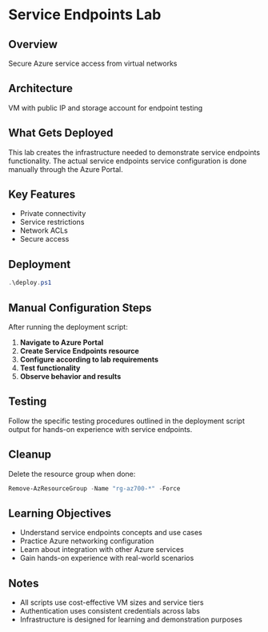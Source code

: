 # Service Endpoints Lab

## Overview
Secure Azure service access from virtual networks

## Architecture
VM with public IP and storage account for endpoint testing

## What Gets Deployed
This lab creates the infrastructure needed to demonstrate service endpoints functionality. The actual service endpoints service configuration is done manually through the Azure Portal.

## Key Features
- Private connectivity
- Service restrictions
- Network ACLs
- Secure access

## Deployment
```powershell
.\deploy.ps1
```

## Manual Configuration Steps
After running the deployment script:

1. **Navigate to Azure Portal**
2. **Create Service Endpoints resource**
3. **Configure according to lab requirements**
4. **Test functionality**
5. **Observe behavior and results**

## Testing
Follow the specific testing procedures outlined in the deployment script output for hands-on experience with service endpoints.

## Cleanup
Delete the resource group when done:
```powershell
Remove-AzResourceGroup -Name "rg-az700-*" -Force
```

## Learning Objectives
- Understand service endpoints concepts and use cases
- Practice Azure networking configuration
- Learn about integration with other Azure services
- Gain hands-on experience with real-world scenarios

## Notes
- All scripts use cost-effective VM sizes and service tiers
- Authentication uses consistent credentials across labs
- Infrastructure is designed for learning and demonstration purposes

